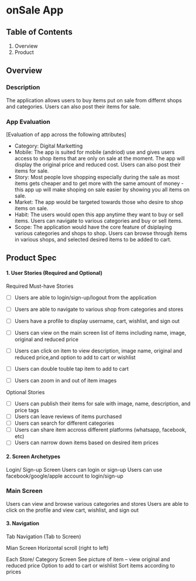 # onSale App

## Table of Contents 
1. Overview 
2. Product
 
## Overview

### Description

The application allows users to buy items put on sale from differnt shops and categories. 
Users can also post their items for sale.

### App Evaluation

[Evaluation of app across the following attributes]

- Category: Digital Marketting 
- Mobile: The app is suited for mobile (andriod) use and gives users access to shop items that are only on sale at the moment. The app will display the original price and reduced cost. Users can also post their items for sale.
- Story: Most people love shopping especially during the sale as most items gets cheaper and to get more with the same amount of money - this app up will make shoping on sale easier by showing you all items on sale.
- Market: The app would be targeted towards those who desire to shop items on sale.
- Habit: The users would open this app anytime they want to buy or sell items. Users can navigate to various categories and buy or sell items.
- Scope: The application would have the core feature of dsiplaying various categories and shops to shop. Users can browse through items in various shops, and selected desired items to be added to cart. 

## Product Spec

#### 1. User Stories (Required and Optional) 

Required Must-have Stories

 * [ ] Users are able to login/sign-up/logout from the application
 * [ ] Users are able to navigate to various shop from categories and stores  
 * [ ] Users have a profile to display username, cart, wishlist, and sign out
 * [ ] Users can view on the main screen list of items including name, image, original and reduced price
 * [ ] Users can click on item to view description, image name, original and reduced price,and option to add to cart or wishlist
 * [ ] Users can double touble tap item to add to cart
 * [ ] Users can zoom in and out of item images


Optional Stories
 * [ ] Users can publish their items for sale with image, name, description, and price tags
 * [ ] Users can leave reviews of items purchased
 * [ ] Users can search for different categories
 * [ ] Users can share item accross different platforms (whatsapp, facebook, etc)
 * [ ] Users can narrow down items based on desired item prices

#### 2. Screen Archetypes

Login/ Sign-up Screen
Users can login or sign-up
Users can use facebook/google/apple account to login/sign-up

### Main Screen

Users can view and browse various categories and stores
Users are able to click on the profile and view cart, wishlist, and sign out


#### 3. Navigation

Tab Navigation (Tab to Screen)

Mian Screen
Horizontal scroll (right to left) 

Each Store/ Category Screen
See picture of item – view original and reduced price 
Option to add to cart or wishlist
Sort items according to prices


